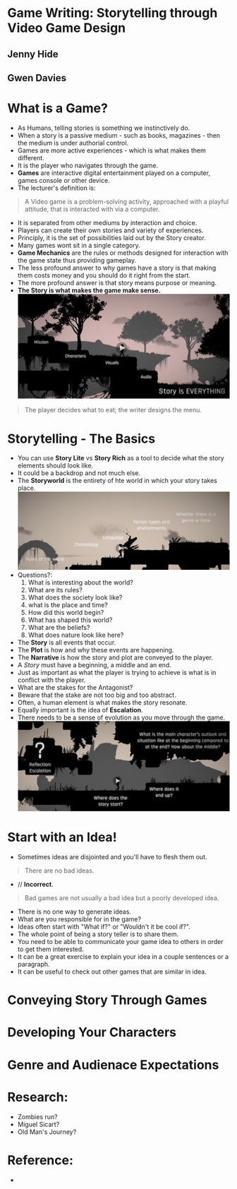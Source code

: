 # Game Writing: Storytelling through Video Game Design
## Jenny Hide
## Gwen Davies


# What is a Game?
- As Humans, telling stories is something we instinctively do.
- When a story is a passive medium - such as books, magazines - then the medium is under authorial control.
- Games are more active experiences - which is what makes them different.
- It is the player who navigates through the game.
- **Games** are interactive digital entertainment played on a computer, games console or other device.
- The lecturer's definition is:
> A Video game is a problem-solving activity, approached with a playful attitude, that is interacted with via a computer.

- It is separated from other mediums by interaction and choice.
- Players can create their own stories and variety of experiences.
- Principly, it is the set of possibilities laid out by the Story creator.
- Many games wont sit in a single category.
- **Game Mechanics** are the rules or methods designed for interaction with the game state thus providing gameplay.
- The less profound answer to why games have a story is that making them costs money and you should do it right from the start.
- The more profound answer is that story means purpose or meaning.
- **The Story is what makes the game make sense.**
![Story is everything](images/story-is-everything.png)
> The player decides what to eat; the writer designs the menu.


# Storytelling - The Basics
- You can use **Story Lite** vs **Story Rich** as a tool to decide what the story elements should look like.
- It could be a backdrop and not much else.
- The **Storyworld** is the entirety of hte world in which your story takes place.
![Elements of a Storyworld](images/storyworld-purposes-to-a-game.png)
- Questions?:
  1. What is interesting about the world?
  2. What are its rules?
  3. What does the society look like?
  4. what is the place and time?
  5. How did this world begin?
  6. What has shaped this world?
  7. What are the beliefs?
  8. What does nature look like here?
- The **Story** is all events that occur.
- The **Plot** is how and why these events are happening.
- The **Narrative** is how the story and plot are conveyed to the player.
- A *Story* must have a beginning, a middle and an end.
- Just as important as what the player is trying to achieve is what is in conflict with the player.
- What are the stakes for the Antagonist?
- Beware that the stake are not too big and too abstract.
- Often, a human element is what makes the story resonate.
- Equally important is the idea of **Escalation**.
- There needs to be a sense of evolution as you move through the game.
![Escalation Questions](images/reflection-escalation-questions.png)


# Start with an Idea!
- Sometimes ideas are disjointed and you'll have to flesh them out.
> There are no bad ideas.

- // **Incorrect**.
> Bad games are not usually a bad idea but a poorly developed idea.

- There is no one way to generate ideas.
- What are you responsible for in the game?
- Ideas often start with "What if?" or "Wouldn't it be cool if?".
- The whole point of being a story teller is to share them.
- You need to be able to communicate your game idea to others in order to get them interested.
- It can be a great exercise to explain your idea in a couple sentences or a paragraph.
- It can be useful to check out other games that are similar in idea.


# Conveying Story Through Games


# Developing Your Characters


# Genre and Audienace Expectations


#

# Research:
- Zombies run?
- Miguel Sicart?
- Old Man's Journey?

# Reference:
-
